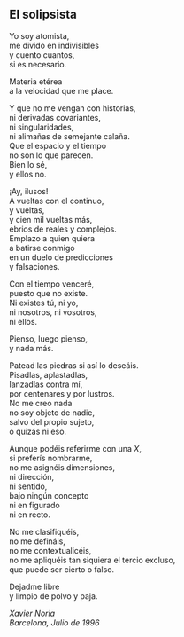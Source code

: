 ## El solipsista<br>

Yo soy atomista,<br>
me divido en indivisibles<br>
y cuento cuantos,<br>
si es necesario.<br>

Materia etérea<br>
a la velocidad que me place.<br>

Y que no me vengan con historias,<br>
ni derivadas covariantes,<br>
ni singularidades,<br>
ni alimañas de semejante calaña.<br>
Que el espacio y el tiempo<br>
no son lo que parecen.<br>
Bien lo sé,<br>
y ellos no.<br>

¡Ay, ilusos!<br>
A vueltas con el continuo,<br>
y vueltas,<br>
y cien mil vueltas más,<br>
ebrios de reales y complejos.<br>
Emplazo a quien quiera<br>
a batirse conmigo<br>
en un duelo de predicciones<br>
y falsaciones.<br>

Con el tiempo venceré,<br>
puesto que no existe.<br>
Ni existes tú, ni yo,<br>
ni nosotros, ni vosotros,<br>
ni ellos.<br>

Pienso, luego pienso,<br>
y nada más.<br>

Patead las piedras si así lo deseáis.<br>
Pisadlas, aplastadlas,<br>
lanzadlas contra mí,<br>
por centenares y por lustros.<br>
No me creo nada<br>
no soy objeto de nadie,<br>
salvo del propio sujeto,<br>
o quizás ni eso.<br>

Aunque podéis referirme con una _X_,<br>
si preferís nombrarme,<br>
no me asignéis dimensiones,<br>
ni dirección,<br>
ni sentido,<br>
bajo ningún concepto<br>
ni en figurado<br>
ni en recto.<br>

No me clasifiquéis,<br>
no me defináis,<br>
no me contextualicéis,<br>
no me apliquéis tan siquiera el tercio excluso,<br>
que puede ser cierto o falso.<br>

Dejadme libre<br>
y limpio de polvo y paja.<br>


_Xavier Noria_<br>
_Barcelona, Julio de 1996_<br>

